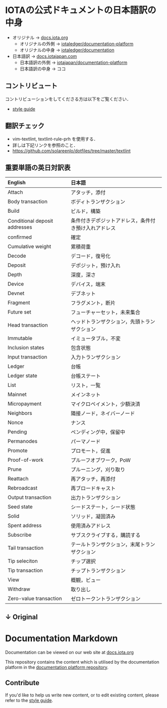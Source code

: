 # IOTAの公式ドキュメントの日本語訳の中身

- オリジナル → [docs.iota.org](https://docs.iota.org)
    - オリジナルの外側 → [iotaledger/documentation-platform](https://github.com/iotaledger/documentation-platform)
    - オリジナルの中身 → [iotaledger/documentation](https://github.com/iotaledger/documentation)
- 日本語訳 → [docs.iotajapan.com](https://docs.iotajapan.com)
    - 日本語訳の外側 → [iotajapan/documentation-platform](https://github.com/iotajapan/documentation-platform)
    - 日本語訳の中身 → ココ

## コントリビュート
コントリビューションをしてくださる方は以下をご覧ください．
- [style guide](./contribution/0.1/style-guide.md)

## 翻訳チェック
- vim-textlint, textlint-rule-prh を使用する．
- 詳しは下記リンクを参照のこと．
- https://github.com/solareenlo/dotfiles/tree/master/textlint

## 重要単語の英日対訳表

| English                       | 日本語                                               |
|:------------------------------|:-----------------------------------------------------|
| Attach                        | アタッチ，添付                                       |
| Body transaction              | ボディトランザクション                               |
| Build                         | ビルド，構築                                         |
| Conditional deposit addresses | 条件付きデポジットアドレス，条件付き預け入れアドレス |
| confirmed                     | 確定                                                 |
| Cumulative weight             | 累積荷重                                             |
| Decode                        | デコード，復号化                                     |
| Deposit                       | デポジット，預け入れ                                 |
| Depth                         | 深度，深さ                                           |
| Device                        | デバイス，端末                                       |
| Devnet                        | デブネット                                           |
| Fragment                      | フラグメント，断片                                   |
| Future set                    | フューチャーセット，未来集合                         |
| Head transaction              | ヘッドトランザクション，先頭トランザクション         |
| Immutable                     | イミュータブル，不変                                 |
| Inclusion states              | 包含状態                                             |
| Input transaction             | 入力トランザクション                                 |
| Ledger                        | 台帳                                                 |
| Ledger state                  | 台帳ステート                                         |
| List                          | リスト，一覧                                         |
| Mainnet                       | メインネット                                         |
| Micropayment                  | マイクロペイメント，少額決済                         |
| Neighbors                     | 隣接ノード，ネイバーノード                           |
| Nonce                         | ナンス                                               |
| Pending                       | ペンディング中，保留中                               |
| Permanodes                    | パーマノード                                         |
| Promote                       | プロモート，促進                                     |
| Proof-of-work                 | プルーフオブワーク，PoW                              |
| Prune                         | プルーニング，刈り取り                               |
| Reattach                      | 再アタッチ，再添付                                   |
| Rebroadcast                   | 再ブロードキャスト                                   |
| Output transaction            | 出力トランザクション                                 |
| Seed state                    | シードステート，シード状態                           |
| Solid                         | ソリッド，凝固済み                                   |
| Spent address                 | 使用済みアドレス                                     |
| Subscribe                     | サブスクライブする，購読する                         |
| Tail transaction              | テールトランザクション，末尾トランザクション         |
| Tip seleciton                 | チップ選択                                           |
| Tip transaction               | チップトランザクション                               |
| View                          | 概観，ビュー                                         |
| Withdraw                      | 取り出し                                             |
| Zero-value transaction        | ゼロトークントランザクション                         |

↓ Original
---
# Documentation Markdown

Documentation can be viewed on our web site at [docs.iota.org](https://docs.iota.org)

This repository contains the content which is utilised by the documentation platform in the [documentation platform repository](https://github.com/iotaledger/documentation-platform).

## Contribute

If you'd like to help us write new content, or to edit existing content, please refer to the [style guide](./contribution/0.1/style-guide.md).
